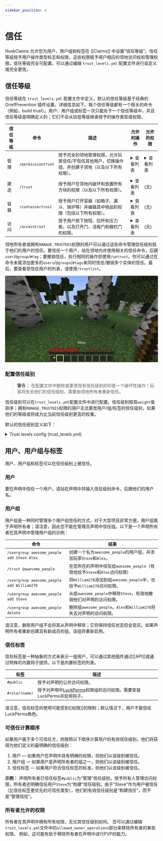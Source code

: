 ```yaml
---
sidebar_position: 4
---
```


# 信任

HuskClaims 允许您为用户、用户组和标签在 [[Claims]] 中设置“信任等级”。信任等级授予用户操作类型标志和权限，这些权限赋予用户相应的领地访问权和管理权限。信任等级完全可配置，可以通过编辑 `trust_levels.yml` 配置文件进行自定义或完全更改。

## 信任等级
信任等级在 `trust_levels.yml` 配置文件中定义，默认的信任等级基于经典的 GriefPrevention 插件设置，详细信息如下。每个信任等级都有一个相关的命令（例如，build trust）。用户、用户组或标签一次只能处于一个信任等级中，并且信任等级是明确定义的；它们不会从较低等级继承授予的操作类型或权限。

<table>
    <thead>
        <tr>
            <th>信任等级</th>
            <th>命令</th>
            <th>描述</th>
            <th>允许的操作</th>
            <th>允许的权限</th>
        </tr>
    </thead>
    <tbody>
        <tr>
            <td>管理</td>
            <td><code>/permissiontrust</code></td>
            <td>授予完全的领地管理权限，允许玩家信任/不信任其他用户，切换操作组，并创建子领地（以及以下所有权限）。</td>
            <td>
                <details>
                <summary>查看列表</summary>
                <ul>
                    <li style={{opacity:66}}>BLOCK_INTERACT</li>
                    <li style={{opacity:66}}>ENTITY_INTERACT</li>
                    <li style={{opacity:66}}>REDSTONE_INTERACT</li>
                    <li style={{opacity:66}}>BREAK_VEHICLE</li>
                    <li style={{opacity:66}}>PLACE_VEHICLE</li>
                    <li style={{opacity:66}}>ENDER_PEARL_TELEPORT</li>
                    <li style={{opacity:66}}>START_RAID</li>
                    <li style={{opacity:66}}>CONTAINER_OPEN</li>
                    <li style={{opacity:66}}>BLOCK_BREAK</li>
                    <li style={{opacity:66}}>BLOCK_PLACE</li>
                    <li style={{opacity:66}}>FARM_BLOCK_BREAK</li>
                    <li style={{opacity:66}}>FARM_BLOCK_PLACE</li>
                    <li style={{opacity:66}}>FARM_BLOCK_INTERACT</li>
                    <li style={{opacity:66}}>PLACE_HANGING_ENTITY</li>
                    <li style={{opacity:66}}>BREAK_HANGING_ENTITY</li>
                    <li style={{opacity:66}}>PLAYER_DAMAGE_PLAYER</li>
                    <li style={{opacity:66}}>PLAYER_DAMAGE_PERSISTENT_ENTITY</li>
                    <li style={{opacity:66}}>PLAYER_DAMAGE_MONSTER</li>
                    <li style={{opacity:66}}>PLAYER_DAMAGE_ENTITY</li>
                    <li style={{opacity:66}}>FILL_BUCKET</li>
                    <li style={{opacity:66}}>EMPTY_BUCKET</li>
                    <li style={{opacity:66}}>USE_SPAWN_EGG</li>
                </ul>
                </details>
            </td>
            <td>
                <details>
                <summary>查看列表</summary>
                <ul>
                    <li>MANAGE_TRUSTEES</li>
                    <li>MANAGE_CHILD_CLAIMS</li>
                    <li>MANAGE_OPERATION_GROUPS</li>
                    <li>MANAGE_BANS</li>
                    <li>MAKE_PRIVATE</li>
                </ul>
                </details>
            </td>
        </tr>
        <tr>
            <td>建造</td>
            <td><code>/trust</code></td>
            <td>授予用户在领地内破坏和放置所有方块的权限（以及以下所有权限）。</td>
            <td>
                <details>
                <summary>查看列表</summary>
                <ul>
                    <li style={{opacity:66}}>BLOCK_INTERACT</li>
                    <li style={{opacity:66}}>ENTITY_INTERACT</li>
                    <li style={{opacity:66}}>REDSTONE_INTERACT</li>
                    <li style={{opacity:66}}>BREAK_VEHICLE</li>
                    <li style={{opacity:66}}>PLACE_VEHICLE</li>
                    <li style={{opacity:66}}>ENDER_PEARL_TELEPORT</li>
                    <li style={{opacity:66}}>START_RAID</li>
                    <li style={{opacity:66}}>CONTAINER_OPEN</li>
                    <li>BLOCK_BREAK</li>
                    <li>BLOCK_PLACE</li>
                    <li>FARM_BLOCK_BREAK</li>
                    <li>FARM_BLOCK_PLACE</li>
                    <li>FARM_BLOCK_INTERACT</li>
                    <li>PLACE_HANGING_ENTITY</li>
                    <li>BREAK_HANGING_ENTITY</li>
                    <li>PLAYER_DAMAGE_PLAYER</li>
                    <li>PLAYER_DAMAGE_PERSISTENT_ENTITY</li>
                    <li>PLAYER_DAMAGE_MONSTER</li>
                    <li>PLAYER_DAMAGE_ENTITY</li>
                    <li>FILL_BUCKET</li>
                    <li>EMPTY_BUCKET</li>
                    <li>USE_SPAWN_EGG</li>
                </ul>
                </details>
            </td>
            <td style={{textAlign:'center'}}>
                (无)
            </td>
        </tr>
        <tr>
            <td>容器</td>
            <td><code>/containertrust</code></td>
            <td>授予用户打开容器（如箱子、漏斗、熔炉等）并编辑其中物品的权限（包括以下所有权限）。</td>
            <td>
                <details>
                <summary>查看列表</summary>
                <ul>
                    <li style={{opacity:66}}>BLOCK_INTERACT</li>
                    <li style={{opacity:66}}>ENTITY_INTERACT</li>
                    <li style={{opacity:66}}>REDSTONE_INTERACT</li>
                    <li style={{opacity:66}}>BREAK_VEHICLE</li>
                    <li style={{opacity:66}}>PLACE_VEHICLE</li>
                    <li style={{opacity:66}}>ENDER_PEARL_TELEPORT</li>
                    <li style={{opacity:66}}>START_RAID</li>
                    <li>CONTAINER_OPEN</li>
                </ul>
                </details>
            </td>
            <td style={{textAlign:'center'}}>
                (无)
            </td>
        </tr>
        <tr>
            <td>访问</td>
            <td><code>/accesstrust</code></td>
            <td>授予用户按下按钮、拉杆和压力板，以及打开门、活板门和栅栏门的权限。</td>
            <td>
                <details>
                <summary>查看列表</summary>
                <ul>
                    <li>BLOCK_INTERACT</li>
                    <li>ENTITY_INTERACT</li>
                    <li>REDSTONE_INTERACT</li>
                    <li>BREAK_VEHICLE</li>
                    <li>PLACE_VEHICLE</li>
                    <li>ENDER_PEARL_TELEPORT</li>
                    <li>START_RAID</li>
                </ul>
                </details>
            </td>
            <td style={{textAlign:'center'}}>
                (无)
            </td>
        </tr>
    </tbody>
</table>

领地所有者或拥有`MANAGE_TRUSTEES`权限的用户可以通过这些命令管理信任级别低于他们的用户的信任。要信任一个用户，站在领地内并使用相关的信任命令，后跟`user`/`@group`/`#tag`；要撤销信任，执行相同的操作但使用`/untrust`。你可以通过在命令末尾添加更多的`users`/`@groups`/`#tags`来同时信任/撤销多个实体的信任。最后，要查看受信任用户的列表，请使用`/trustlist`。

![在领地中信任用户、组和标签](_image/trusting.gif)

### 配置信任级别
> **警告：** 在配置文件中删除或更改现有信任级别的ID是一个破坏性操作！玩家将失去他们的信任级别，需要由领地所有者重新信任。

信任级别可以在`trust_levels.yml`配置文件中进行配置。信任级别按其`weight`值排序；拥有`MANAGE_TRUSTEES`权限的用户无法更改用户/组/标签的信任级别，如果他们的等级或将成为比当前信任级别更高的权重。

默认的信任级别定义如下：

<details>
<summary>Trust levels config (trust_levels.yml)</summary>

```yaml
# ┏━━━━━━━━━━━━━━━━━━━━━━━━━━━━━━┓
# ┃   HuskClaims - Trust Levels  ┃
# ┃    Developed by William278   ┃
# ┣━━━━━━━━━━━━━━━━━━━━━━━━━━━━━━┛
# ┣╸ List of trust levels users & groups can be assigned to in claims
# ┣╸ Config Help: https://william278.net/docs/huskclaims/trust/
# ┗╸ Documentation: https://william278.net/docs/huskclaims/

trust_levels:
  - id: manage
    display_name: Manage
    description: Allows users to manage trustees & make child claims
    color: '#fc4e03'
    command_aliases:
      - permissiontrust
      - managetrust
    flags:
      - BLOCK_INTERACT
      - ENTITY_INTERACT
      - REDSTONE_INTERACT
      - PLACE_VEHICLE
      - BREAK_VEHICLE
      - ENDER_PEARL_TELEPORT
      - START_RAID
      - CONTAINER_OPEN
      - BLOCK_BREAK
      - BLOCK_PLACE
      - FARM_BLOCK_BREAK
      - FARM_BLOCK_PLACE
      - FARM_BLOCK_INTERACT
      - PLACE_HANGING_ENTITY
      - BREAK_HANGING_ENTITY
      - PLAYER_DAMAGE_PLAYER
      - PLAYER_DAMAGE_PERSISTENT_ENTITY
      - PLAYER_DAMAGE_MONSTER
      - PLAYER_DAMAGE_ENTITY
      - FILL_BUCKET
      - EMPTY_BUCKET
      - USE_SPAWN_EGG
    privileges:
      - MANAGE_TRUSTEES
      - MANAGE_CHILD_CLAIMS
      - MANAGE_OPERATION_GROUPS
      - MANAGE_BANS
      - MAKE_PRIVATE
    weight: 400
  - id: build
    display_name: Build
    description: Allows users to build in the claim
    color: '#fcd303'
    command_aliases:
      - trust
      - buildtrust
    flags:
      - BLOCK_INTERACT
      - ENTITY_INTERACT
      - REDSTONE_INTERACT
      - PLACE_VEHICLE
      - BREAK_VEHICLE
      - ENDER_PEARL_TELEPORT
      - START_RAID
      - CONTAINER_OPEN
      - BLOCK_BREAK
      - BLOCK_PLACE
      - FARM_BLOCK_BREAK
      - FARM_BLOCK_PLACE
      - FARM_BLOCK_INTERACT
      - PLACE_HANGING_ENTITY
      - BREAK_HANGING_ENTITY
      - PLAYER_DAMAGE_PLAYER
      - PLAYER_DAMAGE_PERSISTENT_ENTITY
      - PLAYER_DAMAGE_MONSTER
      - PLAYER_DAMAGE_ENTITY
      - FILL_BUCKET
      - EMPTY_BUCKET
      - USE_SPAWN_EGG
    privileges: []
    weight: 300
  - id: container
    display_name: Container
    description: Allows users to open chests & other containers
    color: '#5efc03'
    command_aliases:
      - containertrust
    flags:
      - BLOCK_INTERACT
      - ENTITY_INTERACT
      - REDSTONE_INTERACT
      - PLACE_VEHICLE
      - BREAK_VEHICLE
      - ENDER_PEARL_TELEPORT
      - START_RAID
      - CONTAINER_OPEN
    privileges: []
    weight: 200
  - id: access
    display_name: Access
    description: Allows users to use doors, buttons, levers, etc.
    color: '#36e4ff'
    command_aliases:
      - accesstrust
    flags:
      - BLOCK_INTERACT
      - ENTITY_INTERACT
      - REDSTONE_INTERACT
      - PLACE_VEHICLE
      - BREAK_VEHICLE
      - ENDER_PEARL_TELEPORT
      - START_RAID
    privileges: []
    weight: 100
# The operation types that the claim owner can perform in their own claim
allowed_owner_operations:
  - FARM_BLOCK_PLACE
  - USE_SPAWN_EGG
  - ENTITY_INTERACT
  - PLACE_HANGING_ENTITY
  - PLAYER_DAMAGE_PERSISTENT_ENTITY
  - FARM_BLOCK_INTERACT
  - PLAYER_DAMAGE_MONSTER
  - BREAK_VEHICLE
  - REDSTONE_INTERACT
  - BLOCK_BREAK
  - BLOCK_PLACE
  - PLAYER_DAMAGE_PLAYER
  - FARM_BLOCK_BREAK
  - START_RAID
  - ENDER_PEARL_TELEPORT
  - PLAYER_DAMAGE_ENTITY
  - FILL_BUCKET
  - BLOCK_INTERACT
  - CONTAINER_OPEN
  - BREAK_HANGING_ENTITY
  - EMPTY_BUCKET
  - PLACE_VEHICLE
```
</details>

## 用户、用户组与标签
用户、用户组和标签可以在信任级别上被信任。

### 用户
要在声明中信任一个用户，请站在声明中并输入信任级别命令，后跟他们的用户名。

### 用户组
用户组是一种同时管理多个用户组信任的方式，对于大型项目非常方便。用户组属于声明所有者；请注意，因此您不能在管理员声明中信任组。以下是一个声明所有者在其声明中管理用户组的示例：

| 命令                                    | 结果                                                                                                   |
|--------------------------------------------|----------------------------------------------------------------------------------------------------------|
| `/usergroup awesome_people add Steve Alex` | 创建一个名为`awesome_people`的用户组，并添加玩家`Steve`和`Alex`。                     |
| `/trust @awesome_people`                   | 在您所在的声明中信任组`awesome_people`（有效地给予`Steve`和`Alex`访问权限） |
| `/usergroup awesome_people add William278` | 将`William278`添加到组`awesome_people`中，也给予`William278`访问权限。            |
| `/usergroup awesome_people add Steve`      | 从组`awesome_people`中移除`Steve`，有效地撤销他们对声明的访问权限。         |
| `/usergroup awesome_people delete`         | 删除组`awesome_people`。`Alex`和`William278`将失去对声明的访问权限。               |

请注意，删除用户组不会将其从声明中移除；它将保持信任状态但会变灰。如果声明所有者重新创建具有新成员的组，该组将重新启用。

### 信任标签
信任标签是一种抽象的方式来表示一组用户，可以通过其他插件通过[[API]]或通过特殊的内置钩子提供。以下是内置标签的列表。

| 标签            | 描述                                                                                                                           |
|----------------|---------------------------------------------------------------------------------------------------------------------------------------|
| `#public`      | 授予对声明的公共访问权限。                                                                                                       |
| `#role/(name)` | 授予对声明中[LuckPerms](https://luckperms.net/)权限组的访问权限。需要安装LuckPerms并启用钩子。 |

请注意，信任标签的使用可能受到[[权限]]的限制；默认情况下，用户不能信任LuckPerms角色。

### 可信任计算顺序
如果用户属于多个可信任方，则按照以下顺序计算用户的有效信任级别，他们将获得为他们定义的最明确的信任级别：

1. 用户 &mdash; 如果用户在声明中具有明确的权限，则他们以该级别被信任。
2. 用户组 &mdash; 如果用户是声明所有者的组之一，则他们以该级别被信任。
3. 信任标签 &mdash; 如果用户符合信任标签的标准，则他们以该级别被信任。

**示例：** 声明所有者已信任标签`#public`为“管理”信任级别，授予所有人管理访问权限。所有者还明确信任用户`Steve`为“构建”信任级别。由于“Steve”作为用户被信任（比信任标签更优先的可信任类型），他们的有效信任级别是“构建信任”，而不是“管理信任”。

### 所有者允许的权限
所有者在其声明中拥有所有权限，无论其信任级别如何。
您可以通过编辑`trust_levels.yml`文件中的`allowed_owner_operations`部分来移除所有者的某些权限。
例如，这可能有助于移除所有者在声明中进行PVP的能力。